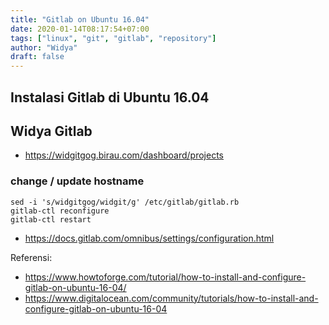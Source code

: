 ```yaml
---
title: "Gitlab on Ubuntu 16.04"
date: 2020-01-14T08:17:54+07:00
tags: ["linux", "git", "gitlab", "repository"]
author: "Widya"
draft: false
---
```


## Instalasi Gitlab di Ubuntu 16.04

## Widya Gitlab

* https://widgitgog.birau.com/dashboard/projects

### change / update hostname
```
sed -i 's/widgitgog/widgit/g' /etc/gitlab/gitlab.rb
gitlab-ctl reconfigure
gitlab-ctl restart
```

* https://docs.gitlab.com/omnibus/settings/configuration.html

Referensi:

* https://www.howtoforge.com/tutorial/how-to-install-and-configure-gitlab-on-ubuntu-16-04/
* https://www.digitalocean.com/community/tutorials/how-to-install-and-configure-gitlab-on-ubuntu-16-04

